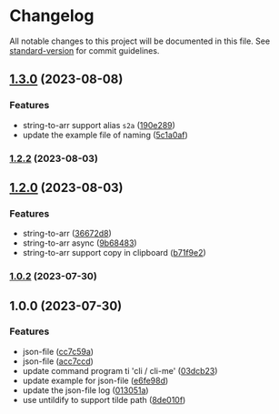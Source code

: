 # Changelog

All notable changes to this project will be documented in this file. See [standard-version](https://github.com/conventional-changelog/standard-version) for commit guidelines.

## [1.3.0](https://github.com/screw-hand/cli/compare/v1.2.2...v1.3.0) (2023-08-08)

### Features

- string-to-arr support alias `s2a` ([190e289](https://github.com/screw-hand/cli/commits/190e289cb5b996f40ca5c27b109ba7c83aff4096))
- update the example file of naming ([5c1a0af](https://github.com/screw-hand/cli/commits/5c1a0aff8d09854f964dd4cce012fc51309cf1db))

### [1.2.2](https://github.com/screw-hand/cli/compare/v1.2.0...v1.2.2) (2023-08-03)

## [1.2.0](https://github.com/screw-hand/cli/compare/v1.0.2...v1.2.0) (2023-08-03)

### Features

- string-to-arr ([36672d8](https://github.com/screw-hand/cli/commits/36672d8f006f16469a03983f7afa85a1a6d23dd0))
- string-to-arr async ([9b68483](https://github.com/screw-hand/cli/commits/9b68483480bb2681215c5fbe8ba9f33cbcc54d9e))
- string-to-arr support copy in clipboard ([b71f9e2](https://github.com/screw-hand/cli/commits/b71f9e2a26b0d78cbbf648e37cfebcc98655333b))

### [1.0.2](https://github.com/screw-hand/cli/compare/v1.0.0...v1.0.2) (2023-07-30)

## 1.0.0 (2023-07-30)

### Features

- json-file ([cc7c59a](https://github.com/screw-hand/cli/commits/cc7c59a8ec2420b1b47c95348e24567bd58061ec))
- json-file ([acc7ccd](https://github.com/screw-hand/cli/commits/acc7ccdf498c5d1ccc1a1f1b7c08dfff7e84d095))
- update command program ti 'cli / cli-me' ([03dcb23](https://github.com/screw-hand/cli/commits/03dcb2383d7c93133d76257ea1910e21cd0f8189))
- update example for json-file ([e6fe98d](https://github.com/screw-hand/cli/commits/e6fe98d7f8424184f2488ec79be21c89e1cdd60e))
- update the json-file log ([013051a](https://github.com/screw-hand/cli/commits/013051a7ad8fa5c9514996928fdc88cb71466f46))
- use untildify to support tilde path ([8de010f](https://github.com/screw-hand/cli/commits/8de010fc7732fef1f7ae94a96e630d94df36f6b6))

